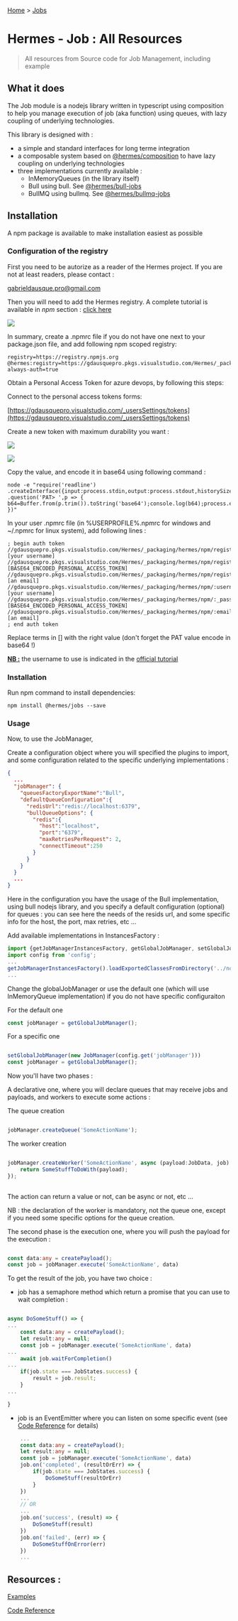[Home](./Home.md) > [Jobs](HomeJob.md)

# Hermes - Job : All Resources
>All resources from Source code for Job Management, including example 

## What it does

The Job module is a nodejs library written in typescript using composition to help you manage execution of job (aka function) 
using queues, with lazy coupling of underlying technologies. 

This library is designed with :
- a simple and standard interfaces for long terme integration
- a composable system based on [@hermes/composition](/HomeComposition) to have lazy coupling on underlying technologies
- three implementations currently available :
    - InMemoryQueues (in the library itself)
    - Bull using bull. See [@hermes/bull-jobs](/HomeBullJob)
    - BullMQ using bullmq. See [@hermes/bullmq-jobs](/HomeBullMQJob)

## Installation

A npm package is available to make installation easiest as possible

### Configuration of the registry

First you need to be autorize as a reader of the Hermes project. If you are not at least readers, please contact : 

[gabrieldausque.pro@gmail.com](mailto:gabrieldausque.pro@gmail.com)

Then you will need to add the Hermes registry. A complete tutorial is available in *npm* section : [click here](https://gdausquepro.visualstudio.com/Hermes/_packaging?_a=connect&feed=hermes)

![](Images/npm-feed-connect-001.png)

In summary, create a .npmrc file if you do not have one next to your package.json file, and add following npm scoped registry:

```
registry=https://registry.npmjs.org
@hermes:registry=https://gdausquepro.pkgs.visualstudio.com/Hermes/_packaging/hermes/npm/registry/
always-auth=true
```   

Obtain a Personal Access Token for azure devops, by following this steps: 

Connect to the personal access tokens forms:

[https://gdausquepro.visualstudio.com/_usersSettings/tokens](https://gdausquepro.visualstudio.com/_usersSettings/tokens)

Create a new token with maximum durability you want : 

![](Images/pat-001.png)

![](Images/pat-002.png)

Copy the value, and encode it in base64 using following command :

 ```
 node -e "require('readline') .createInterface({input:process.stdin,output:process.stdout,historySize:0}) .question('PAT> ',p => { b64=Buffer.from(p.trim()).toString('base64');console.log(b64);process.exit(); })"
 ```

In your user .npmrc file (in %USERPROFILE%\.npmrc for windows and ~/.npmrc for linux system), add following lines :

```
; begin auth token
//gdausquepro.pkgs.visualstudio.com/Hermes/_packaging/hermes/npm/registry/:username=[your username]
//gdausquepro.pkgs.visualstudio.com/Hermes/_packaging/hermes/npm/registry/:_password=[BASE64_ENCODED_PERSONAL_ACCESS_TOKEN]
//gdausquepro.pkgs.visualstudio.com/Hermes/_packaging/hermes/npm/registry/:email=[an email]
//gdausquepro.pkgs.visualstudio.com/Hermes/_packaging/hermes/npm/:username=[your username]
//gdausquepro.pkgs.visualstudio.com/Hermes/_packaging/hermes/npm/:_password=[BASE64_ENCODED_PERSONAL_ACCESS_TOKEN]
//gdausquepro.pkgs.visualstudio.com/Hermes/_packaging/hermes/npm/:email=[an email]
; end auth token
```
Replace terms in [] with the right value (don't forget the PAT value encode in base64 !)

**<u>NB :</u>** the username to use is indicated in the [official tutorial](https://gdausquepro.visualstudio.com/Hermes/_packaging?_a=connect&feed=hermes)

### Installation 
Run npm command to install dependencies:

```
npm install @hermes/jobs --save
```

### <a name="usage">Usage</a>

Now, to use the JobManager, 

Create a configuration object where you will specified the plugins to import, and some configuration related to the specific underlying implementations :

``` json
{
  ...
  "jobManager": {
    "queuesFactoryExportName":"Bull",
    "defaultQueueConfiguration":{
      "redisUrl":"redis://localhost:6379",
      "bullQueueOptions": {
        "redis":{
          "host":"localhost",
          "port":"6379",
          "maxRetriesPerRequest": 2,
          "connectTimeout":250
        }
      }
    }
  }
  ...
}
```

Here in the configuration you have the usage of the Bull implementation, using bull nodejs library, and you specify a default configuration (optional)
for queues : you can see here the needs of the resids url, and some specific info for the host, the port, max retries, etc ...

Add available implementations in InstancesFactory : 

``` ts
import {getJobManagerInstancesFactory, getGlobalJobManager, setGlobalJobManager, JobManager} from '@hermes/jobs';
import config from 'config';
...
getJobManagerInstancesFactory().loadExportedClassesFromDirectory('../node_modules/@hermes/bull-jobs/lib');
...
```

Change the globalJobManager or use the default one (which will use InMemoryQueue implementation) if you do not have specific configuraiton

For the default one 

``` ts
const jobManager = getGlobalJobManager();
```

For a specific one 

``` ts

setGlobalJobManager(new JobManager(config.get('jobManager')))
const jobManager = getGlobalJobManager();

```

Now you'll have two phases : 

A declarative one, where you will declare queues that may receive jobs and payloads, and workers to execute some actions : 

The queue creation

``` ts

jobManager.createQueue('SomeActionName');

```

The worker creation 

``` ts

jobManager.createWorker('SomeActionName', async (payload:JobData, job) => {
    return SomeStuffToDoWith(payload);
});
 
```

The action can return a value or not, can be async or not, etc ...

NB : the declaration of the worker is mandatory, not the queue one, except if you need some specific options for the queue creation.

The second phase is the execution one, where you will push the payload for the execution :

``` ts

const data:any = createPayload();
const job = jobManager.execute('SomeActionName', data)

```

To get the result of the job, you have two choice :
 
- job has a semaphore method which return a promise that you can use to wait completion :

``` ts

async DoSomeStuff() => {
...
    const data:any = createPayload();
    let result:any = null;
    const job = jobManager.execute('SomeActionName', data)
...
    await job.waitForCompletion()
...
    if(job.state === JobStates.success) {
        result = job.result;
    }
...

} 

```

- job is an EventEmitter where you can listen on some specific event (see [Code Reference](/Jobs/Reference/globals) for details)

``` ts
    ...
    const data:any = createPayload();
    let result:any = null;
    const job = jobManager.execute('SomeActionName', data)
    job.on('completed', (resultOrErr) => {
        if(job.state === JobStates.success) {
            DoSomeStuff(resultOrErr)
        }
    })
    ...
    // OR
    ...
    job.on('success', (result) => {
        DoSomeStuff(result)
    })
    job.on('failed', (err) => {
        DoSomeStuffOnError(err)
    })
    ...
``` 

## Resources :

[Examples](/Examples)

[Code Reference](/Jobs/Reference/globals)

